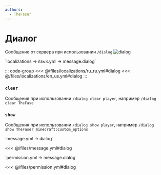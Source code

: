```yaml
---
authors:
  - TheFaser
---
```


# Диалог

<!--@include: @/parts/vanillaWarn.md#command-->

Сообщение от сервера при использовании `/dialog`
![dialog](/dialog.png)

[//]: # (localization)
<!--@include: @/parts/words.md#localization--> 
<!--@include: @/parts/words.md#path--> `localizations → язык.yml → message.dialog`

<!--@include: @/parts/words.md#default--> 

::: code-group
<<< @/files/localizations/ru_ru.yml#dialog
<<< @/files/localizations/en_us.yml#dialog
:::

### `clear`

Сообщения при использовании `/dialog clear player`, например `/dialog clear TheFase`

### `show`

Сообщения при использовании `/dialog show player`, например `/dialog show TheFaser minecraft:custom_options`

[//]: # (message.yml)
<!--@include: @/parts/words.md#setting-->
<!--@include: @/parts/words.md#path--> `message.yml → dialog`

<!--@include: @/parts/words.md#default-->
<<< @/files/message.yml#dialog

<!--@include: @/parts/enable.md-->

<!--@include: @/parts/range.md-->
<!--@include: @/parts/destination.md-->
<!--@include: @/parts/sound.md-->

[//]: # (permission.yml)
<!--@include: @/parts/words.md#permission-->
<!--@include: @/parts/words.md#path--> `permission.yml → message.dialog`

<!--@include: @/parts/words.md#default-->
<<< @/files/permission.yml#dialog

<!--@include: @/parts/permission/permissionTier3.md-->
<!--@include: @/parts/permission/sound.md-->